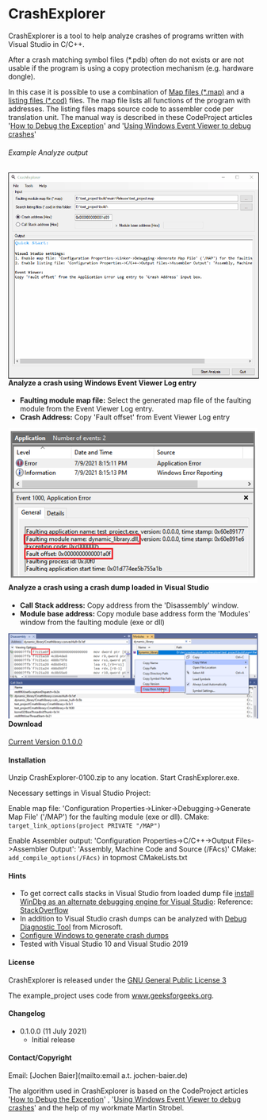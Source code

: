 # CrashExplorer

CrashExplorer is a tool to help analyze crashes of programs written with Visual Studio in C/C++.

After a crash matching symbol files (*.pdb) often do not exists or are not usable if the program is using a copy protection mechanism (e.g. hardware dongle).

In this case it is possible to use a combination of  [Map files (*.map)](https://docs.microsoft.com/en-us/cpp/build/reference/map-generate-mapfile?view=msvc-160) and a [listing files (*.cod)](https://docs.microsoft.com/en-us/cpp/build/reference/fa-fa-listing-file?view=msvc-160) files.
The map file lists all functions of the program with addresses. The listing files maps source code to assembler code per translation unit.
The manual way is described in these CodeProject articles '[How to Debug the Exception](https://www.codeproject.com/Articles/43064/How-to-Debug-the-Exception)' and '[Using Windows Event Viewer to debug crashes](https://www.codeproject.com/Articles/597856/Using-Windows-Event-Viewer-to-debug-crashes)'

###### Example Analyze output
<img  style="border:1px solid black;float: left;" src="https://github.com/JochenBaier/CrashExplorer/blob/master/readme_images/animation.gif">



#### Analyze a crash using Windows Event Viewer Log entry

- **Faulting module map file:** Select the generated map file of the faulting module from the Event Viewer Log entry.
- **Crash Address:** Copy 'Fault offset' from Event Viewer Log entry

<img  style="float: left;" src="https://github.com/JochenBaier/CrashExplorer/blob/master/readme_images/event_viewer.png">



#### Analyze a crash using a crash dump loaded in Visual Studio

- **Call Stack address:** Copy address from the 'Disassembly' window.
- **Module base address:** Copy module base address form the 'Modules' window from the faulting module (exe or dll)

<img width="800" style="float: left;width: 400;" src="https://github.com/JochenBaier/CrashExplorer/blob/master/readme_images/visual_studio_dmp_loaded.png">




#### Download

[Current Version 0.1.0.0](https://github.com/JochenBaier/CrashExplorer/releases/download/v0.1.0.0/CrashExplorer-0100.zip)

#### Installation

Unzip  CrashExplorer-0100.zip to any location. Start CrashExplorer.exe.

Necessary settings in Visual Studio Project:

Enable map file:  'Configuration Properties->Linker->Debugging->Generate Map File' ('/MAP') for the faulting module (exe or dll).
CMake: `target_link_options(project PRIVATE "/MAP")`

Enable Assembler output: 'Configuration Properties->C/C++->Output Files->Assembler Output':  'Assembly, Machine Code and Source (/FAcs)'
CMake: `add_compile_options(/FAcs)` in topmost CMakeLists.txt

#### Hints

- To get correct calls stacks in Visual Studio from loaded dump file [install WinDbg as an alternate debugging engine for Visual Studio](https://docs.microsoft.com/en-us/windows-hardware/drivers/download-the-wdk): Reference: [StackOverflow](https://stackoverflow.com/questions/1552788/why-dont-minidumps-give-good-call-stacks/33394299#33394299)
- In addition to Visual Studio crash dumps can be analyzed with [Debug Diagnostic Tool](http://www.microsoft.com/en-us/download/details.aspx?id=58210) from Microsoft.
- [Configure Windows to generate crash dumps](https://docs.microsoft.com/en-us/windows/win32/wer/collecting-user-mode-dumps)
- Tested with Visual Studio 10 and Visual Studio 2019

#### License

CrashExplorer is released under the [GNU General Public License 3](https://www.gnu.org/licenses/gpl-3.0.de.html)

The example_project uses code from www.geeksforgeeks.org. 

#### Changelog

- 0.1.0.0 (11 July 2021)
  -  Initial release

#### Contact/Copyright

Email: [Jochen Baier](mailto:email a.t. jochen-baier.de)

The algorithm used in CrashExplorer is based on the CodeProject articles '[How to Debug the Exception](https://www.codeproject.com/Articles/43064/How-to-Debug-the-Exception)' , '[Using Windows Event Viewer to debug crashes](https://www.codeproject.com/Articles/597856/Using-Windows-Event-Viewer-to-debug-crashes)' and the help of my workmate Martin Strobel.



